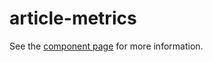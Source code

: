 # article-metrics

See the [component page](https://peerj.github.io/article-metrics) for more information.
